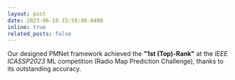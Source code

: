```yaml
---
layout: post
date: 2023-06-10 15:59:00-0400
inline: true
related_posts: false
---
```


Our designed PMNet framework achieved the <b>"1st (Top)-Rank"</b> at the <i>IEEE ICASSP2023</i> ML competition (Radio Map Prediction Challenge), thanks to its outstanding accuracy.
